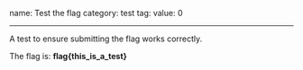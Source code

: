 name: Test the flag
category: test
tag: 
value: 0

---

A test to ensure submitting the flag works correctly.

The flag is: **flag{this_is_a_test}**

